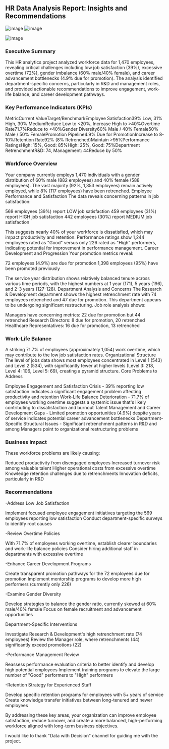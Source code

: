 ## HR Data Analysis Report: Insights and Recommendations

![image](https://github.com/user-attachments/assets/a7b7ca29-018f-4cf9-a995-22bbc41a13f2)
![image](https://github.com/user-attachments/assets/d27b12d9-a3ff-464f-ae3b-695d96840c54)

![image](https://github.com/user-attachments/assets/147962a1-1b05-4e3f-abd5-55a91f9737d0)


### Executive Summary
This HR analytics project analyzed workforce data for 1,470 employees, revealing critical challenges including low job satisfaction (39%), excessive overtime (72%), gender imbalance (60% male/40% female), and career advancement bottlenecks (4.9% due for promotion). The analysis identified department-specific concerns, particularly in R&D and management roles, and provided actionable recommendations to improve engagement, work-life balance, and career development pathways.
### Key Performance Indicators (KPIs)
MetricCurrent ValueTarget/BenchmarkEmployee Satisfaction39% Low, 31% High, 30% MediumReduce Low to <20%, Increase High to >40%Overtime Rate71.7%Reduce to <40%Gender Diversity60% Male / 40% Female50% Male / 50% FemalePromotion Pipeline4.9% Due for PromotionIncrease to 8-10%Retention Rate92% (8% Retrenched)Maintain >95%Performance RatingsHigh: 15%, Good: 85%High: 25%, Good: 75%Department RetrenchmentR&D: 74, Management: 44Reduce by 50%
### Workforce Overview
Your company currently employs 1,470 individuals with a gender distribution of 60% male (882 employees) and 40% female (588 employees). The vast majority (92%, 1,353 employees) remain actively employed, while 8% (117 employees) have been retrenched.
Employee Performance and Satisfaction
The data reveals concerning patterns in job satisfaction:

569 employees (39%) report LOW job satisfaction
459 employees (31%) report HIGH job satisfaction
442 employees (30%) report MEDIUM job satisfaction

This suggests nearly 40% of your workforce is dissatisfied, which may impact productivity and retention.
Performance ratings show 1,244 employees rated as "Good" versus only 226 rated as "High" performers, indicating potential for improvement in performance management.
Career Development and Progression
Your promotion metrics reveal:

72 employees (4.9%) are due for promotion
1,398 employees (95%) have been promoted previously

The service year distribution shows relatively balanced tenure across various time periods, with the highest numbers at 1 year (171), 5 years (196), and 2-3 years (127-128).
Department Analysis and Concerns
The Research & Development department shows the highest retrenchment rate with 74 employees retrenched and 47 due for promotion. This department appears to be undergoing significant restructuring.
Job role analysis shows:

Managers have concerning metrics: 22 due for promotion but 44 retrenched
Research Directors: 8 due for promotion, 20 retrenched
Healthcare Representatives: 16 due for promotion, 13 retrenched

### Work-Life Balance
A striking 71.7% of employees (approximately 1,054) work overtime, which may contribute to the low job satisfaction rates.
Organizational Structure
The level of jobs data shows most employees concentrated in Level 1 (543) and Level 2 (534), with significantly fewer at higher levels (Level 3: 218, Level 4: 106, Level 5: 69), creating a pyramid structure.
Core Problems to Address

Employee Engagement and Satisfaction Crisis - 39% reporting low satisfaction indicates a significant engagement problem affecting productivity and retention
Work-Life Balance Deterioration - 71.7% of employees working overtime suggests a systemic issue that's likely contributing to dissatisfaction and burnout
Talent Management and Career Development Gaps - Limited promotion opportunities (4.9%) despite years of service indicates potential career advancement bottlenecks
Department-Specific Structural Issues - Significant retrenchment patterns in R&D and among Managers point to organizational restructuring problems

### Business Impact
These workforce problems are likely causing:

Reduced productivity from disengaged employees
Increased turnover risk among valuable talent
Higher operational costs from excessive overtime
Knowledge retention challenges due to retrenchments
Innovation deficits, particularly in R&D

### Recommendations

-Address Low Job Satisfaction

Implement focused employee engagement initiatives targeting the 569 employees reporting low satisfaction
Conduct department-specific surveys to identify root causes


-Review Overtime Policies

With 71.7% of employees working overtime, establish clearer boundaries and work-life balance policies
Consider hiring additional staff in departments with excessive overtime


-Enhance Career Development Programs

Create transparent promotion pathways for the 72 employees due for promotion
Implement mentorship programs to develop more high performers (currently only 226)


-Examine Gender Diversity

Develop strategies to balance the gender ratio, currently skewed at 60% male/40% female
Focus on female recruitment and advancement opportunities


Department-Specific Interventions

Investigate Research & Development's high retrenchment rate (74 employees)
Review the Manager role, where retrenchments (44) significantly exceed promotions (22)


-Performance Management Review

Reassess performance evaluation criteria to better identify and develop high potential employees
Implement training programs to elevate the large number of "Good" performers to "High" performers


-Retention Strategy for Experienced Staff

Develop specific retention programs for employees with 5+ years of service
Create knowledge transfer initiatives between long-tenured and newer employees




By addressing these key areas, your organization can improve employee satisfaction, reduce turnover, and create a more balanced, high-performing workforce aligned with long-term business objectives.

I would like to thank "Data with Decision" channel for guiding me with the project. 
